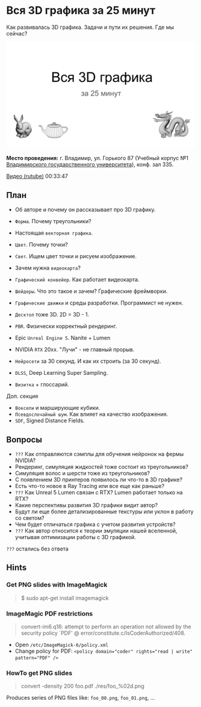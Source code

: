 # Вся 3D графика за 25 минут

Как развивалась 3D графика. Задачи и пути их решения. Где мы сейчас?

![Title Slide](slides/00.png)

__Место проведения:__ г. Владимир, ул. Горького 87 (Учебный корпус №1 [Владимирского государственного университета](https://yandex.ru/maps/-/CCUVeVVItB)), конф. зал 335.

[Видео (rutube)](https://rutube.ru/video/6acdcfac064cb0cee7e5668825717cf7/) 00:33:47

## План

- Об авторе и почему он рассказывает про 3D графику.

- `Форма`. Почему треугольники?
- Настоящая `векторная графика`.
- `Цвет`. Почему точки?
- `Свет`. Ищем цвет точки и рисуем изображение.
- Зачем нужна `видеокарта`?
- `Графический конвейер`. Как работает видеокарта.
- `Шейдеры`. Что это такое и зачем? Графические фреймворки.
- `Графические движки` и среды разработки. Программист не нужен.
- `Десктоп` тоже 3D. 2D = 3D - 1.
- `PBR`. Физически корректный рендеринг.
- Epic `Unreal Engine 5`. Nanite + Lumen
- NVIDIA `RTX` 20xx. "Лучи" - не главный прорыв.
- `Нейросети` за 30 секунд. И как их строить (за 30 секунд).
- `DLSS`, Deep Learning Super Sampling.

- `Визитка` + глоссарий.

Доп. секция

- `Воксели` и марширующие кубики.
- `Псевдослочайный шум`. Как влияет на качество изображения.
- `SDF`, Signed Distance Fields.

## Вопросы

- `???` Как отправляются сэмплы для обучения нейронок на фермы NVIDIA?
- Рендеринг, симуляция жидкостей тоже состоит из треугольников?
- Симуляция волос и шерсти тоже из треугольников?
- С появлением 3D принтеров появилось ли что-то в 3D графике?
- Есть что-то новое в Ray Tracing или все еще как раньше?
- `???` Как Unreal 5 Lumen связан с RTX? Lumen работает только на RTX?
- Какие перспективы развития 3D графики видит автор?
- Будут ли еще более детализированные текстуры или уклон в работу со светом?
- Чем будет отличаться графика с учетом развития устройств?
- `???` Как автор относится к теории эмуляции нашей вселенной, учитывая оптимизации работы с 3D графикой.

`???` остались без ответа

## Hints

### Get PNG slides with ImageMagick

> $ sudo apt-get install imagemagick

### ImageMagic PDF restrictions

> convert-im6.q16: attempt to perform an operation not allowed by the security policy `PDF' @ error/constitute.c/IsCoderAuthorized/408.

- Open `/etc/ImageMagick-6/policy.xml`
- Change policy for PDF: `<policy domain="coder" rights="read | write" pattern="PDF" />`

### HowTo get PNG slides

> convert -density 200 foo.pdf ./res/foo_%02d.png

Produces series of PNG files like: `foo_00.png`, `foo_01.png`, ...
